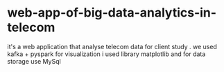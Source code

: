 # web-app-of-big-data-analytics-in-telecom
it's a web application that analyse telecom data for client study . we used kafka + pyspark 
for visualization i used library matplotlib
and for data storage use MySql